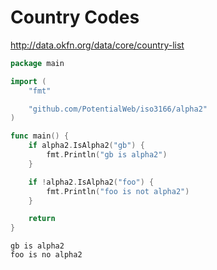 # Country Codes

http://data.okfn.org/data/core/country-list

```go
package main

import (
	"fmt"

	"github.com/PotentialWeb/iso3166/alpha2"
)

func main() {
	if alpha2.IsAlpha2("gb") {
		fmt.Println("gb is alpha2")
	}

	if !alpha2.IsAlpha2("foo") {
		fmt.Println("foo is not alpha2")
	}

	return
}
```

```shell
gb is alpha2
foo is no alpha2
```

